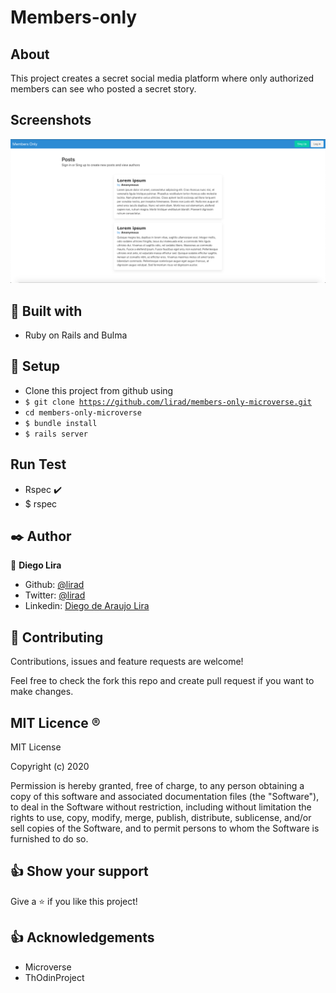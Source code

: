  # Members-only

## About <a name = "About"></a>
This project creates a secret social media platform where only authorized members can see who posted a secret story.

## Screenshots 

![image](screenshot.png)

## 🔧 Built with<a name = "with"></a>

- Ruby on Rails and Bulma

## 🔨 Setup    <a name = "setup"></a>
- Clone this project from github using
- <code>$ git clone https://github.com/lirad/members-only-microverse.git</code>
- <code>cd members-only-microverse</code>
- <code>$ bundle install</code>
- <code>$ rails server</code>

## Run Test <a name = "Testing"></a>
- Rspec :heavy_check_mark:
- $ rspec

## ✒️ Author <a name = "author"></a>

👤 **Diego Lira**

- Github: [@lirad](https://github.com/lirad)
- Twitter: [@lirad](https://twitter.com/lirad)
- Linkedin: [Diego de Araujo Lira](https://www.linkedin.com/in/diegoalira/)

## 🤝 Contributing

Contributions, issues and feature requests are welcome!

Feel free to check the fork this repo and create pull request if you want to make changes.


## MIT Licence <a name = "licence"></a>  :registered:

MIT License

Copyright (c) 2020

Permission is hereby granted, free of charge, to any person obtaining a copy
of this software and associated documentation files (the "Software"), to deal
in the Software without restriction, including without limitation the rights
to use, copy, modify, merge, publish, distribute, sublicense, and/or sell
copies of the Software, and to permit persons to whom the Software is
furnished to do so.

## 👍 Show your support

Give a ⭐️ if you like this project!

## :thumbsup: Acknowledgements
- Microverse  
- ThOdinProject 